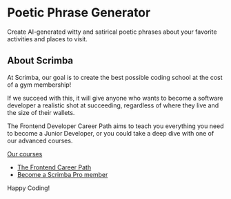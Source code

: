 # Poetic Phrase Generator
Create AI-generated witty and satirical poetic phrases about your favorite activities and places to visit.

## About Scrimba
At Scrimba, our goal is to create the best possible coding school at the cost of a gym membership!

If we succeed with this, it will give anyone who wants to become a software developer a realistic shot at succeeding, regardless of where they live and the size of their wallets.

The Frontend Developer Career Path aims to teach you everything you need to become a Junior Developer, or you could take a deep dive with one of our advanced courses.

[Our courses](https://scrimba.com/allcourses)

- [The Frontend Career Path](https://scrimba.com/learn/frontend)
- [Become a Scrimba Pro member](https://scrimba.com/pricing)

Happy Coding!
